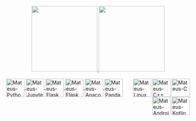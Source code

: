 <div align="center">
  <a href="https://www.kaggle.com/mateusjorge">
  <img height="180em" src="https://github-readme-stats.vercel.app/api?username=mavismmg&show_icons=false&theme=midnight-purple&include_all_commits=true&count_private=true"/>
  <img height="180em" src="https://github-readme-stats.vercel.app/api/top-langs/?username=mavismmg&layout=compact&langs_count=7&theme=midnight-purple"/>
</div>
<div style="display: inline_block"><br>
  <img align="right" alt="Mateus-C" height="50" width="50" src="https://cdn.jsdelivr.net/gh/devicons/devicon/icons/c/c-original.svg">
  <img align="right" alt="Mateus-C++" height="50" width="50" src="https://cdn.jsdelivr.net/gh/devicons/devicon/icons/cplusplus/cplusplus-original.svg">
  <img align="right" alt="Mateus-Linux" height="50" width="50" src="https://cdn.jsdelivr.net/gh/devicons/devicon/icons/linux/linux-original.svg">
  
  <img align="center" alt="Mateus-Python" height="50" width="50" src="https://cdn.jsdelivr.net/gh/devicons/devicon/icons/python/python-original.svg">
  <img align="center" alt="Mateus-Jupyter" height="50" width="50" src="https://cdn.jsdelivr.net/gh/devicons/devicon/icons/jupyter/jupyter-original.svg">
  <img align="center" alt="Mateus-Flask" height="50" width="50" src="https://cdn.jsdelivr.net/gh/devicons/devicon/icons/flask/flask-original.svg">
  <img align="center" alt="Mateus-Flask" height="50" width="50" src="https://cdn.jsdelivr.net/gh/devicons/devicon/icons/selenium/selenium-original.svg">
  <img align="center" alt="Mateus-Anaconda" height="50" width="50" src="https://cdn.jsdelivr.net/gh/devicons/devicon/icons/anaconda/anaconda-original.svg">
  <img align="center" alt="Mateus-Pandas" height="50" width="50" src="https://cdn.jsdelivr.net/gh/devicons/devicon/icons/pandas/pandas-original.svg">
  
  <img align="right" alt="Mateus-Kotlin" height="50" width="50" src="https://cdn.jsdelivr.net/gh/devicons/devicon/icons/kotlin/kotlin-original.svg">
  <img align="right" alt="Mateus-AndroidStudio" height="50" width="50" src="https://cdn.jsdelivr.net/gh/devicons/devicon/icons/androidstudio/androidstudio-original.svg">
</div>
